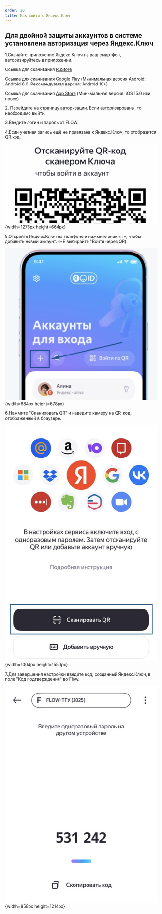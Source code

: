 ```yaml
---
order: 20
title: Как войти с Яндекс.Ключ
---
```


## Для двойной защиты аккаунтов в системе установлена авторизация через Яндекс.Ключ

1\.Скачайте приложение Яндекс.Ключ на ваш смартфон, авторизируйтесь в приложении.

Ссылка для скачивания [RuStore﻿](https://www.rustore.ru/catalog/app/ru.yandex.key)

Ссылка для скачивания [Google Play﻿](https://play.google.com/store/apps/details?id=ru.yandex.key) (Минимальная версия Android: Android 6.0. Рекомендуемая версия: Android 10+)

Ссылка для скачивания [App Store﻿](https://apps.apple.com/ru/app/%D1%8F%D0%BD%D0%B4%D0%B5%D0%BA%D1%81-%D0%BA%D0%BB%D1%8E%D1%87-%D0%B2%D0%B0%D1%88%D0%B8-%D0%BF%D0%B0%D1%80%D0%BE%D0%BB%D0%B8/id957324816) (Минимальная версия: iOS 15.0 или новее)

2\. Перейдите на [страницу авторизации﻿](https://2025.flow.tgu-dpo.ru/Account/Login1FA). Если авторизированы, то необходимо выйти.

3\.Введите логин и пароль от FLOW.

4\.Если учетная запись ещё не привязана к Яндекс.Ключ, то отобразится QR код.

![](./kak-voyti-s-yandex-klyuch.png){width=1276px height=664px}

5\.Откройте Яндекс.Ключ на телефоне и нажмите знак «+», чтобы добавить новый аккаунт. (НЕ выбирайте "Войти через QR).

![](./kak-voyti-s-yandex-klyuch-2.png){width=684px height=678px}

6\.Нажмите "Сканировать QR" и наведите камеру на QR-код, отображенный в браузере.

![](./kak-voyti-s-yandex-klyuch-3.png){width=1004px height=1550px}

7\.Для завершения настройки введите код, созданный Яндекс.Ключ, в поле "Код подтверждения" во Flow.

![](./kak-voyti-s-yandex-klyuch-4.png){width=858px height=1214px}